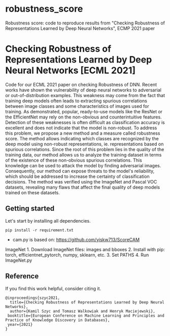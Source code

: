 # robustness_score
Robustness score: code to reproduce results from "Checking Robustness of Representations Learned by Deep Neural Networks", ECMP 2021 paper 


# Checking Robustness of Representations Learned by Deep Neural Networks [ECML 2021]

Code for our ECML 2021 paper on checking Robustness of DNN. Recent works have shown the vulnerability of deep neural networks to adversarial or out-of-distribution examples. This weakness may come from the fact that training deep models often leads to extracting spurious correlations between image classes and some characteristics of images used for training. As demonstrated, popular, ready-to-use models like the ResNet or the EfficientNet may rely on the non-obvious and counterintuitive features. Detection of these weaknesses is often difficult as classification accuracy is excellent and does not indicate that the model is non-robust. To address this problem, we propose a new method and a measure called robustness score. The method allows indicating which classes are recognized by the deep model using non-robust representations, ie. representations based on spurious correlations. Since the root of this problem lies in the quality of the training data, our method allows us to analyze the training dataset in terms of the existence of these non-obvious spurious correlations. This knowledge can be used to attack the model by finding adversarial images. Consequently, our method can expose threats to the model's reliability, which should be addressed to increase the certainty of classification decisions. The method was verified using the ImageNet and Pascal VOC datasets, revealing many flaws that affect the final quality of deep models trained on these datasets.





## Getting started

Let's start by installing all dependencies. 

`pip install -r requirement.txt`



- cam.py is based on: https://github.com/yiskw713/ScoreCAM

ImageNet
    1. Download ImageNet files: images and bboxes
    2. Install with pip: torch, efficientnet_pytorch, numpy, sklearn, etc.
    3. Set PATHS
    4. Run ImageNet.py

## Reference

If you find this work helpful, consider citing it. 

```
@inproceedings{szyc2021,
  title={Checking Robustness of Representations Learned by Deep Neural Networks},
  author={Kamil Szyc and Tomasz Walkowiak and Henryk Maciejewski},
 booktitle={European Conference on Machine Learning and Principles and Practice of Knowledge Discovery in Databases},
 year={2021}
}
```
